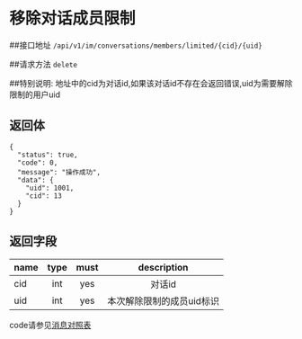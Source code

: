 # 移除对话成员限制

##接口地址
`/api/v1/im/conversations/members/limited/{cid}/{uid}`

##请求方法
`delete `

##特别说明:
地址中的cid为对话id,如果该对话id不存在会返回错误,uid为需要解除限制的用户uid

## 返回体
```json5
{
  "status": true,
  "code": 0,
  "message": "操作成功",
  "data": {
    "uid": 1001,
    "cid": 13
  }
}
```
## 返回字段
| name     | type     | must     | description |
|----------|:--------:|:--------:|:--------:|
|cid		|int		|yes		|对话id|
|uid		|int	   | yes		 |本次解除限制的成员uid标识|


code请参见[消息对照表](消息对照表.md)

